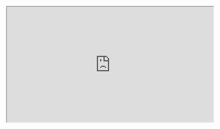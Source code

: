 <iframe width="560" height="315" src='https://dbdiagram.io/embed/5db58fb502e6e93440f2ac56'></iframe>
